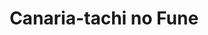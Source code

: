 --- 
title: "Canaria-tachi no Fune"
publishdate: "2019-8-27T16:48:46+02:00"
src: "https://365manga.net/manga/canaria-tachi-no-fune"
image: "https://data.365manga.net/images/thumbnails/6356-canaria-tachi-no-fune.jpg"
description: "Yuri is just a normal girl in high school: she loves hanging out with her friends, she has dreams, and she has worries. But one day, she wakes up in a strange forest she's never seen before beside a man named Chihiro. As the two of them learn more about the place they suddenly find themselves in, and the oddly real dream they had of being abducted by aliens, the…"
---